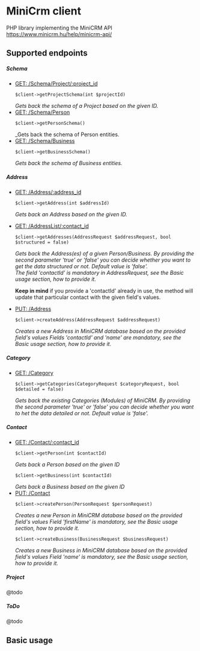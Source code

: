 # MiniCrm client
PHP library implementing the MiniCRM API https://www.minicrm.hu/help/minicrm-api/

Supported endpoints
------
##### Schema
- [GET: /Schema/Project/:project_id](https://www.minicrm.hu/help/semak-lekerese#Smklekrse)
    ```
    $client->getProjectSchema(int $projectId)
    ```
    _Gets back the schema of a Project based on the given ID._
- [GET: /Schema/Person](https://www.minicrm.hu/help/semak-lekerese#Smklekrse)
    ```
    $client->getPersonSchema()
    ```
    _Gets back the schema of Person entities.
- [GET: /Schema/Business](https://www.minicrm.hu/help/semak-lekerese#Smklekrse)
    ```
    $client->getBusinessSchema()
    ```
    _Gets back the schema of Business entities._
##### Address
- [GET: /Address/:address_id](https://www.minicrm.hu/help/cim-muveletek/#Cmletlts)
    ```
    $client->getAddress(int $addressId)
    ```
    _Gets back an Address based on the given ID._
- [GET: /AddressList/:contact_id](https://www.minicrm.hu/help/cim-muveletek/#Cmletlts)
    ```
    $client->getAddresses(AddressRequest $addressRequest, bool $structured = false)
    ```
    _Gets back the Address(es) of a given Person/Business. By providing
    the second parameter 'true' or 'false' you can decide whether you
    want to get the data structured or not. Default value is 'false'._  
    _The field 'contactId' is mandatory in AddressRequest, see the Basic
    usage section, how to provide it._
    
    __Keep in mind__ if you provide a 'contactId' already in use, the
    method will update that particular contact with the given field's
    values. 
- [PUT: /Address](https://www.minicrm.hu/help/cim-muveletek/#Cmadatmdosts)
    ```
    $client->createAddress(AddressRequest $addressRequest)
    ``` 
    _Creates a new Address in MiniCRM database based on the provided
    field's values_
    _Fields 'contactId' and 'name' are mandatory, see the Basic usage
    section, how to provide it._ 
##### Category
- [GET: /Category](https://www.minicrm.hu/help/semak-lekerese/) 
    ```
    $client->getCategories(CategoryRequest $categoryRequest, bool $detailed = false)
    ```
    _Gets back the existing Categories (Modules) of MiniCRM. By providing
    the second parameter 'true' or 'false' you can decide whether you
    want to het the data detailed or not. Default value is 'false'._
        
##### Contact
- [GET: /Contact/:contact_id](https://www.minicrm.hu/help/kontakt-muveletek/)  
    ```
    $client->getPerson(int $contactId)
    ```
    _Gets back a Person based on the given ID_
    ```
    $client->getBusiness(int $contactId)
    ```
    _Gets back a Business based on the given ID_
- [PUT: /Contact](https://www.minicrm.hu/help/kontakt-muveletek/#Kontaktadatmdosts)
    ```
    $client->createPerson(PersonRequest $personRequest)
    ```
    _Creates a new Person in MiniCRM database based on the provided
    field's values_
    _Field 'firstName' is mandatory, see the Basic usage
    section, how to provide it._ 
    ```
    $client->createBusiness(BusinessRequest $businessRequest)
    ```
    _Creates a new Business in MiniCRM database based on the provided
    field's values_
    _Field 'name' is mandatory, see the Basic usage
    section, how to provide it._ 
##### Project
@todo
##### ToDo
@todo

## Basic usage
